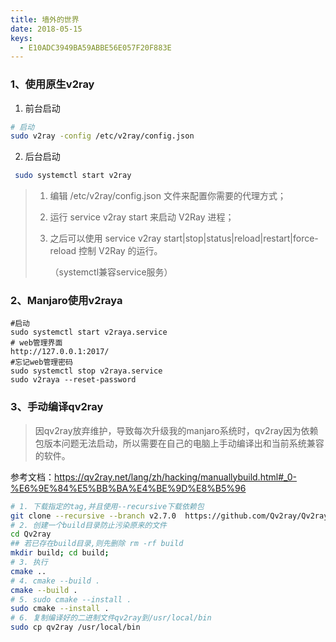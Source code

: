 ```yaml
---
title: 墙外的世界
date: 2018-05-15
keys:
  - E10ADC3949BA59ABBE56E057F20F883E
---
```

### 1、使用原生v2ray

1. 前台启动

```bash
# 启动
sudo v2ray -config /etc/v2ray/config.json
```

2. 后台启动

```bash
 sudo systemctl start v2ray
```



> 1. 编辑 /etc/v2ray/config.json 文件来配置你需要的代理方式；
>
> 2. 运行 service v2ray start 来启动 V2Ray 进程；
>
> 3. 之后可以使用 service v2ray start|stop|status|reload|restart|force-reload 控制 V2Ray 的运行。
>
>    （systemctl兼容service服务）



### 2、Manjaro使用v2raya

```shell
#启动
sudo systemctl start v2raya.service
# web管理界面
http://127.0.0.1:2017/
#忘记web管理密码
sudo systemctl stop v2raya.service
sudo v2raya --reset-password
```



### 3、手动编译qv2ray

> 因qv2ray放弃维护，导致每次升级我的manjaro系统时，qv2ray因为依赖包版本问题无法启动，所以需要在自己的电脑上手动编译出和当前系统兼容的软件。

参考文档：https://qv2ray.net/lang/zh/hacking/manuallybuild.html#_0-%E6%9E%84%E5%BB%BA%E4%BE%9D%E8%B5%96

```bash
# 1. 下载指定的tag,并且使用--recursive下载依赖包
git clone --recursive --branch v2.7.0  https://github.com/Qv2ray/Qv2ray.git
# 2. 创建一个build目录防止污染原来的文件
cd Qv2ray
## 若已存在build目录,则先删除 rm -rf build
mkdir build; cd build;
# 3. 执行
cmake ..
# 4. cmake --build .
cmake --build .
# 5. sudo cmake --install .
sudo cmake --install .
# 6. 复制编译好的二进制文件qv2ray到/usr/local/bin
sudo cp qv2ray /usr/local/bin
```



